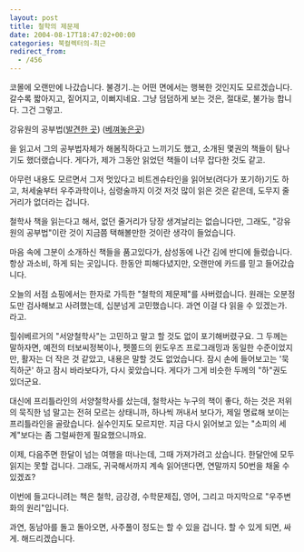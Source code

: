 ```yaml
---
layout: post
title: 철학의 제문제
date: 2004-08-17T18:47:02+00:00
categories: 북컬렉터의-최근
redirect_from:
  - /456
---
```


코몰에 오랜만에 나갔습니다. 불경기..는 어떤 면에서는 행복한 것인지도 모르겠습니다. 갈수록 짧아지고, 짙어지고, 이뻐지네요. 그냥 덤덤하게 보는 것은, 절대로, 불가능 합니다. 그건 그렇고.

강유원의 공부법(<a href="http://rubbersoul.egloos.com/pg/egloo_view.asp?srl=336460&amp;nid=rubbersoul" target="bb">발견한 곳</a>) (<a href="http://jinto.pe.kr/wiki/참고/강유원의공부법" target="aa">베껴놓은곳</a>)

을 읽고서 그의 공부법자체가 해봄직하다고 느끼기도 했고, 소개된 몇권의 책들이 탐나기도 했더랬습니다. 게다가, 제가 그동안 읽었던 책들이 너무 잡다한 것도 같고.

아무런 내용도 모르면서 그저 멋있다고 비트겐슈타인을 읽어보(려다가 포기하)기도 하고, 처세술부터 우주과학이나, 심령술까지 이것 저것 많이 읽은 것은 같은데, 도무지 줄거리가 없더라는 겁니다.

철학사 책을 읽는다고 해서, 없던 줄거리가 당장 생겨날리는 없습니다만, 그래도, "강유원의 공부법"이란 것이 지금쯤 택해볼만한 것이란 생각이 들었습니다.

마음 속에 그분이 소개하신 책들을 품고있다가, 삼성동에 나간 김에 반디에 들렀습니다. 항상 과소비, 하게 되는 곳입니다. 한동안 피해다녔지만, 오랜만에 카드를 믿고 들어갔습니다.

오늘의 서점 쇼핑에서는 한자로 가득한 "철학의 제문제"를 사버렸습니다. 원래는 오분정도만 검사해보고 사려했는데, 십분넘게 고민했습니다. 과연 이걸 다 읽을 수 있겠는가. 라고.

힐쉬베르거의 "서양철학사"는 고민하고 말고 할 것도 없이 포기해버렸구요. 그 두께는 말하자면, 예전의 터보씨정복이나, 펫쫄드의 윈도우즈 프로그래밍과 동일한 수준이었지만, 활자는 더 작은 것 같았고, 내용은 말할 것도 없었습니다. 잠시 손에 들어보고는 '묵직하군' 하고 잠시 바라보다가, 다시 꽂았습니다. 게다가 그게 비슷한 두께의 "하"권도 있더군요.

대신에 프리틀라인의 서양철학사를 샀는데, 철학사는 누구의 책이 좋다, 하는 것은 저위의 묵직한 넘 말고는 전혀 모르는 상태니까, 하나씩 꺼내서 보다가, 제일 명료해 보이는 프리틀라인을 골랐습니다. 실수인지도 모르지만. 지금 다시 읽어보고 있는 "소피의 세계"보다는 좀 그럴싸한게 필요했으니까요.

이제, 다음주면 한달이 넘는 여행을 떠나는데, 그때 가져가려고 샀습니다. 한달안에 모두 읽지는 못할 겁니다. 그래도, 귀국해서까지 계속 읽어댄다면, 연말까지 50번을 채울 수 있겠죠?

이번에 들고다니려는 책은 철학, 금강경, 수학문제집, 영어, 그리고 마지막으로 "우주변화의 원리"입니다.

과연, 동남아를 돌고 돌아오면, 사주풀이 정도는 할 수 있을 겁니다. 할 수 있게 되면, 싸게. 해드리겠습니다.

